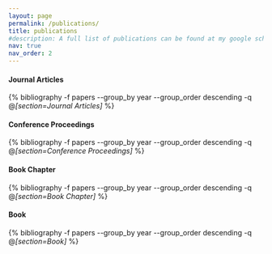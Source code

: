 ```yaml
---
layout: page
permalink: /publications/
title: publications
#description: A full list of publications can be found at my google scholar page.
nav: true
nav_order: 2
---
```


<!-- _pages/publications.md -->


<div class="publications">

<h4>Journal Articles</h4>

{% bibliography -f papers --group_by year --group_order descending -q @*[section=Journal Articles]* %}

</div>

<div class="publications">

<h4>Conference Proceedings</h4>

{% bibliography -f papers --group_by year --group_order descending -q @*[section=Conference Proceedings]* %}

</div>

<div class="publications">

<h4>Book Chapter</h4>

{% bibliography -f papers --group_by year --group_order descending -q @*[section=Book Chapter]* %}

</div>

<div class="publications">

<h4>Book</h4>

{% bibliography -f papers --group_by year --group_order descending -q @*[section=Book]* %}

</div>


